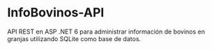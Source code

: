 # InfoBovinos-API
API REST en ASP .NET 6 para administrar información de bovinos en granjas utilizando SQLite como base de datos.
